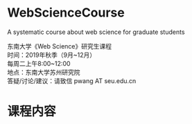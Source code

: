 # WebScienceCourse
A systematic course about web science for graduate students

东南大学《Web Science》研究生课程  
时间：2019年秋季（9月\~12月）  
每周二上午8:00\~12:00  
地点：东南大学苏州研究院  
答疑/讨论/建议：请致信 pwang AT seu.edu.cn


# 课程内容